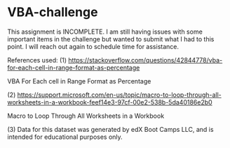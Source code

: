 # VBA-challenge

This assignment is INCOMPLETE. I am still having issues with some important items in the challenge but wanted to submit what I had to this point.  I will reach out again to schedule time for assistance.




References used:
(1) https://stackoverflow.com/questions/42844778/vba-for-each-cell-in-range-format-as-percentage

VBA For Each cell in Range Format as Percentage

(2) https://support.microsoft.com/en-us/topic/macro-to-loop-through-all-worksheets-in-a-workbook-feef14e3-97cf-00e2-538b-5da40186e2b0

Macro to Loop Through All Worksheets in a Workbook


(3)  Data for this dataset was generated by edX Boot Camps LLC, and is intended for educational purposes only.


